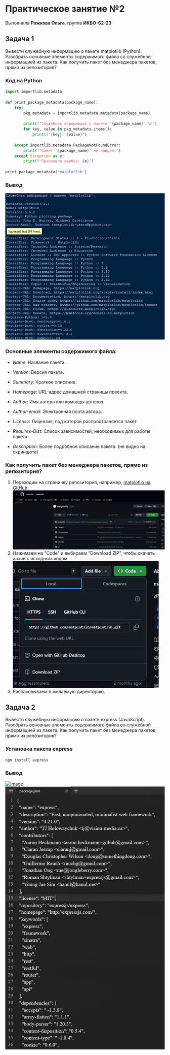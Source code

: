 # Практическое занятие №2
Выполнила **Рожкова Ольга**, группа **ИКБО-62-23** 
## Задача 1
Вывести служебную информацию о пакете matplotlib (Python). Разобрать основные элементы содержимого файла со служебной информацией из пакета. Как получить пакет без менеджера пакетов, прямо из репозитория?
### Код на Python
```python
import importlib.metadata

def print_package_metadata(package_name):
    try:
        pkg_metadata = importlib.metadata.metadata(package_name)

        print(f"Служебная информация о пакете '{package_name}':\n")
        for key, value in pkg_metadata.items():
            print(f"{key}: {value}")

    except importlib.metadata.PackageNotFoundError:
        print(f"Пакет '{package_name}' не найден.")
    except Exception as e:
        print(f"Произошла ошибка: {e}")

print_package_metadata('matplotlib')
```
### Вывод
![image](https://github.com/guezwhozbak/cfg/blob/main/practice2/2-1.jpg)

### Основные элементы содержимого файла:

- *Name*: Название пакета.

- *Version*: Версия пакета.

- *Summary*: Краткое описание.

- *Homepage*: URL-адрес домашней страницы проекта.

- *Author*: Имя автора или команды авторов.

- *Author-email*: Электронная почта автора.

- *License*: Лицензия, под которой распространяется пакет.

- *Requires-Dist*: Список зависимостей, необходимых для работы пакета.

- *Description*: Более подробное описание пакета. (не видно на скриншоте)
### Как получить пакет без менеджера пакетов, прямо из репозитория?
1. Переходим на страничку репозитория, например, [matplotlib на GitHub](https://github.com/matplotlib/matplotlib).
![image](https://github.com/guezwhozbak/cfg/blob/main/practice2/2-1-1.jpg)
2. Нажимаем на "Code" и выбираем "Download ZIP", чтобы скачать архив с исходным кодом.
![image](https://github.com/guezwhozbak/cfg/blob/main/practice2/2-1-2.jpg)
3. Распаковываем в желаемую директорию.

## Задача 2
Вывести служебную информацию о пакете express (JavaScript). Разобрать основные элементы содержимого файла со служебной информацией из пакета. Как получить пакет без менеджера пакетов, прямо из репозитория?
### Установка пакета express
```
npm install express
```
### Вывод
![image](https://github.com/guezwhozbak/cfg/blob/main/practice2/2-2-1.jpg)
![image](https://github.com/guezwhozbak/cfg/blob/main/practice2/2-2-2.jpg)

   
